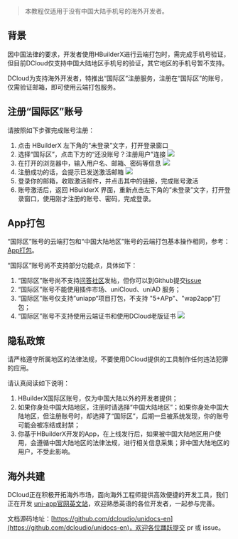 > 本教程仅适用于没有中国大陆手机号的海外开发者。

## 背景

因中国法律的要求，开发者使用HBuilderX进行云端打包时，需完成手机号验证，但目前DCloud仅支持中国大陆地区手机号的验证，其它地区的手机号暂不支持。

DCloud为支持海外开发者，特推出“国际区”注册服务，注册在“国际区”的账号，仅需验证邮箱，即可使用云端打包服务。

## 注册“国际区”账号

请按照如下步骤完成账号注册：
1. 点击 HBuilderX 左下角的“未登录”文字，打开登录窗口
2. 选择“国际区”，点击下方的“还没账号？注册用户”连接
![](https://vkceyugu.cdn.bspapp.com/VKCEYUGU-f184e7c3-1912-41b2-b81f-435d1b37c7b4/0408dc83-145f-4690-8436-f205f6b4f599.png)
3. 在打开的浏览器中，输入用户名、邮箱、密码等信息
![](https://vkceyugu.cdn.bspapp.com/VKCEYUGU-f184e7c3-1912-41b2-b81f-435d1b37c7b4/6610ae74-2c8c-4e5a-99d8-38b49f77b01e.png)
4. 注册成功的话，会提示已发送激活邮箱
![](https://vkceyugu.cdn.bspapp.com/VKCEYUGU-f184e7c3-1912-41b2-b81f-435d1b37c7b4/fd5782a6-f337-4e3f-87d1-5f178796b2b7.png)
5. 登录你的邮箱，收取激活邮件，并点击其中的链接，完成账号激活
6. 账号激活后，返回 HBuilderX 界面，重新点击左下角的”未登录”文字，打开登录窗口，使用刚才注册的账号、密码，完成登录。

## App打包

“国际区”账号的云端打包和“中国大陆地区”账号的云端打包基本操作相同，参考：[App打包](https://uniapp.dcloud.net.cn/tutorial/app-base.html)。

“国际区”账号尚不支持部分功能点，具体如下：
1. “国际区”账号尚不支持[问答社区](https://ask.dcloud.net.cn)发帖，但你可以到Github提交[issue](https://github.com/dcloudio/uni-app/issues)
2. “国际区”账号不能使用插件市场、uniCloud、uniAD 服务；
3. “国际区”账号仅支持”uniapp“项目打包，不支持 "5+APp"、"wap2app"打包；
4. “国际区”账号不支持使用云端证书和使用DCloud老版证书
![](https://vkceyugu.cdn.bspapp.com/VKCEYUGU-f184e7c3-1912-41b2-b81f-435d1b37c7b4/01613603-52df-4c68-a07f-65d61dca0d13.png)

## 隐私政策

请严格遵守所属地区的法律法规，不要使用DCloud提供的工具制作任何违法犯罪的应用。

请认真阅读如下说明：
1. HBuilderX国际区账号，仅为中国大陆以外的开发者提供；
2. 如果你身处中国大陆地区，注册时请选择“中国大陆地区”；如果你身处中国大陆地区，但注册账号时，却选择了“国际区”，后期一旦被系统发现，你的账号可能会被冻结或封禁；
3. 你基于HBuilderX开发的App，在上线发行后，如果被中国大陆地区用户使用，会遵循中国大陆地区的法律法规，进行相关信息采集；非中国大陆地区的用户，不受此影响。

## 海外共建

DCloud正在积极开拓海外市场，面向海外工程师提供高效便捷的开发工具，我们正在开发 [uni-app官网英文站](https://en.uniapp.dcloud.io)，欢迎熟悉英语的各位开发者，一起参与完善。

文档源码地址：[https://github.com/dcloudio/unidocs-en](https://github.com/dcloudio/unidocs-en)，欢迎各位踊跃提交 pr 或 issue。